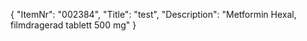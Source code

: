 {
  "ItemNr": "002384",
  "Title": "test",
  "Description": "Metformin Hexal, filmdragerad tablett 500 mg"
}